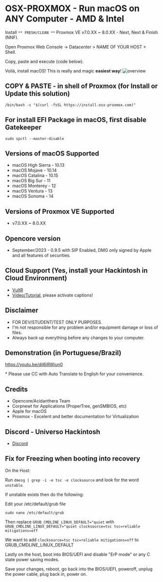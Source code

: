 # OSX-PROXMOX - Run macOS on ANY Computer - AMD & Intel

Install `** FRESH/CLEAN **` Proxmox VE v7.0.XX ~ 8.0.XX - Next, Next & Finish (NNF).

Open Proxmox Web Console -> Datacenter > NAME OF YOUR HOST > Shell.

Copy, paste and execute (code below).

Voilà, install macOS! This is really and magic **easiest way**!
![overview](https://github.com/luchina-gabriel/OSX-PROXMOX/assets/23700365/c86c53f9-cc05-459a-b8dc-b81d90d8ee73)
## COPY & PASTE - in shell of Proxmox (for Install or Update this solution)

```
/bin/bash -c "$(curl -fsSL https://install.osx-proxmox.com)"
```

## For install EFI Package in macOS, first disable Gatekeeper

```
sudo spctl --master-disable
```

## Versions of macOS Supported
* macOS High Sierra - 10.13
* macOS Mojave - 10.14
* macOS Catalina - 10.15
* macOS Big Sur - 11
* macOS Monterey - 12
* macOS Ventura - 13
* macOS Sonoma - 14

## Versions of Proxmox VE Supported
* v7.0.XX ~ 8.0.XX

## Opencore version
* September/2023 - 0.9.5 with SIP Enabled, DMG only signed by Apple and all features of securities.

## Cloud Support (Yes, install your Hackintosh in Cloud Environment)
- [VultR](https://www.vultr.com/?ref=9035565-8H)
- [Vídeo/Tutorial](https://youtu.be/8QsMyL-PNrM), please activate captions!

## Disclaimer

- FOR DEV/STUDENT/TEST ONLY PURPOSES.
- I'm not responsible for any problem and/or equipment damage or loss of files. 
- Always back up everything before any changes to your computer.

## Demonstration (in Portuguese/Brazil)

https://youtu.be/dil6iRWiun0

\* Please use CC with Auto Translate to English for your convenience.

## Credits

- Opencore/Acidanthera Team
- Corpnewt for Applications (ProperTree, genSMBIOS, etc)
- Apple for macOS
- Proxmox - Excelent and better documentation for Virtualization

## Discord - Universo Hackintosh
- [Discord](https://discord.universohackintosh.com.br)

## Fix for Freezing when booting into recovery

On the Host:

Run `dmesg | grep -i -e tsc -e clocksource` and look for the word `unstable`.

If unstable exists then do the following:

Edit your /etc/default/grub file

`sudo nano /etc/default/grub`

Then replace `GRUB_CMDLINE_LINUX_DEFAULT="quiet` with `GRUB_CMDLINE_LINUX_DEFAULT="quiet clocksource=tsc tsc=reliable mitigations=off`

We want to add `clocksource=tsc tsc=reliable mitigations=off` to GRUB_CMDLINE_LINUX_DEFAULT

Lastly on the host, boot into BIOS/UEFI and disable "ErP mode" or any C state power saving modes.

Save your changes, reboot, go back into the BIOS/UEFI, poweroff, unplug the power cable, plug back in, power on.
